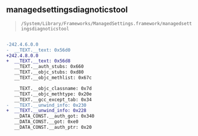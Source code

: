 ## managedsettingsdiagnoticstool

> `/System/Library/Frameworks/ManagedSettings.framework/managedsettingsdiagnoticstool`

```diff

-242.4.6.0.0
-  __TEXT.__text: 0x56d0
+242.4.8.0.0
+  __TEXT.__text: 0x56d8
   __TEXT.__auth_stubs: 0x660
   __TEXT.__objc_stubs: 0xd80
   __TEXT.__objc_methlist: 0x67c

   __TEXT.__objc_classname: 0x7d
   __TEXT.__objc_methtype: 0x20e
   __TEXT.__gcc_except_tab: 0x34
-  __TEXT.__unwind_info: 0x230
+  __TEXT.__unwind_info: 0x228
   __DATA_CONST.__auth_got: 0x340
   __DATA_CONST.__got: 0xe0
   __DATA_CONST.__auth_ptr: 0x20

```
